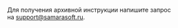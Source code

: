 Для получения архивной инструкции напишите запрос на [support@samarasoft.ru](mailto:support@samarasoft.ru).